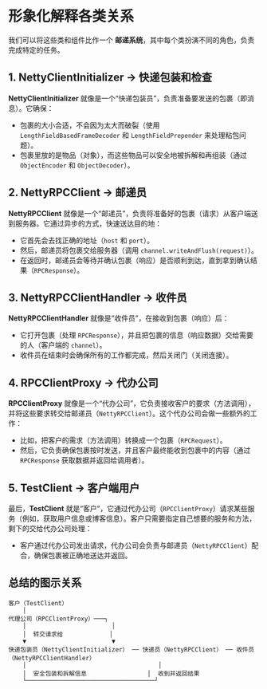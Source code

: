 # 形象化解释各类关系

我们可以将这些类和组件比作一个 **邮递系统**，其中每个类扮演不同的角色，负责完成特定的任务。

## 1. **NettyClientInitializer** → **快递包装和检查**
**NettyClientInitializer** 就像是一个“快递包装员”，负责准备要发送的包裹（即消息）。它确保：
- 包裹的大小合适，不会因为太大而破裂（使用 `LengthFieldBasedFrameDecoder` 和 `LengthFieldPrepender` 来处理粘包问题）。
- 包裹里放的是物品（对象），而这些物品可以安全地被拆解和再组装（通过 `ObjectEncoder` 和 `ObjectDecoder`）。

## 2. **NettyRPCClient** → **邮递员**
**NettyRPCClient** 就像是一个“邮递员”，负责将准备好的包裹（请求）从客户端送到服务器。它通过异步的方式，快速送达目的地：
- 它首先会去找正确的地址（`host` 和 `port`）。
- 然后，邮递员将包裹交给服务器（调用 `channel.writeAndFlush(request)`）。
- 在返回时，邮递员会等待并确认包裹（响应）是否顺利到达，直到拿到确认结果（`RPCResponse`）。

## 3. **NettyRPCClientHandler** → **收件员**
**NettyRPCClientHandler** 就像是“收件员”，在接收到包裹（响应）后：
- 它打开包裹（处理 `RPCResponse`），并且把包裹的信息（响应数据）交给需要的人（客户端的 `channel`）。
- 收件员在结束时会确保所有的工作都完成，然后关闭门（关闭连接）。

## 4. **RPCClientProxy** → **代办公司**
**RPCClientProxy** 就像是一个“代办公司”，它负责接收客户的要求（方法调用），并将这些要求转交给邮递员（`NettyRPCClient`）。这个代办公司会做一些额外的工作：
- 比如，把客户的需求（方法调用）转换成一个包裹（`RPCRequest`）。
- 然后，它负责确保包裹按时发送，并且客户最终能收到包裹中的内容（通过 `RPCResponse` 获取数据并返回给调用者）。

## 5. **TestClient** → **客户端用户**
最后，**TestClient** 就是“客户”，它通过代办公司（`RPCClientProxy`）请求某些服务（例如，获取用户信息或博客信息）。客户只需要指定自己想要的服务和方法，剩下的交给代办公司处理：
- 客户通过代办公司发出请求，代办公司会负责与邮递员（`NettyRPCClient`）配合，确保包裹被正确地送达并返回。

## 总结的图示关系

```plaintext
客户（TestClient）
    │
代理公司（RPCClientProxy）───┐
    │                        │
    │  转交请求给             │
    ▼                        ▼
快递包装员（NettyClientInitializer） ── 快递员（NettyRPCClient） ── 收件员（NettyRPCClientHandler）
    │                                     │
    │  安全包装和拆解信息                 │  收到并返回结果
    └────────────────────────────────────┘
```